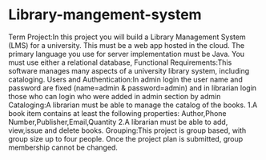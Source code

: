 # Library-mangement-system
Term Project:In this project you will build a Library Management System (LMS) for a university. This must be a web app hosted in the cloud. The primary language you use for server implementation must be Java. 
You must use either a relational database,
Functional Requirements:This software manages many aspects of a university library system, including cataloging.
Users and Authentication:In admin login the user name and password are fixed (name=admin & password=admin) and in librarian login those who can login who were added in admin section by admin
Cataloging:A librarian must be able to manage the catalog of the books.
  1.A book item contains at least the following properties:
    Author,Phone Number,Publisher,Email,Quantity
  2.A librarian must be able to  add, view,issue and delete books.
Grouping:This project is group based, with group size up to four people. Once the project plan is submitted, group membership cannot be changed.
